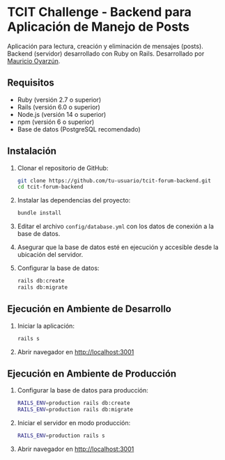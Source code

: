 # TCIT Challenge - Backend para Aplicación de Manejo de Posts

Aplicación para lectura, creación y eliminación de mensajes (posts). Backend (servidor) desarrollado con Ruby on Rails.
Desarrollado por [Mauricio Oyarzún](https://github.com/moyarzun).

## Requisitos

- Ruby (versión 2.7 o superior)
- Rails (versión 6.0 o superior)
- Node.js (versión 14 o superior)
- npm (versión 6 o superior)
- Base de datos (PostgreSQL recomendado)

## Instalación

1. Clonar el repositorio de GitHub:

    ```bash
    git clone https://github.com/tu-usuario/tcit-forum-backend.git
    cd tcit-forum-backend
    ```

2. Instalar las dependencias del proyecto:

    ```bash
    bundle install
    ```

3. Editar el archivo `config/database.yml` con los datos de conexión a la base de datos.

4. Asegurar que la base de datos esté en ejecución y accesible desde la ubicación del servidor.

5. Configurar la base de datos:

    ```bash
    rails db:create
    rails db:migrate
    ```

## Ejecución en Ambiente de Desarrollo

1. Iniciar la aplicación:

    ```bash
    rails s
    ```

2. Abrir navegador en [http://localhost:3001](http://localhost:3001)

## Ejecución en Ambiente de Producción

1. Configurar la base de datos para producción:

    ```bash
    RAILS_ENV=production rails db:create
    RAILS_ENV=production rails db:migrate
    ```

2. Iniciar el servidor en modo producción:

    ```bash
    RAILS_ENV=production rails s
    ```

3. Abrir navegador en [http://localhost:3001](http://localhost:3001)
